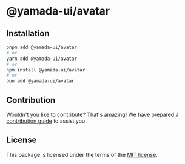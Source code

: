 # @yamada-ui/avatar

## Installation

```sh
pnpm add @yamada-ui/avatar
# or
yarn add @yamada-ui/avatar
# or
npm install @yamada-ui/avatar
# or
bun add @yamada-ui/avatar
```

## Contribution

Wouldn't you like to contribute? That's amazing! We have prepared a [contribution guide](https://github.com/yamada-ui/yamada-ui/blob/main/CONTRIBUTING.md) to assist you.

## License

This package is licensed under the terms of the
[MIT license](https://github.com/yamada-ui/yamada-ui/blob/main/LICENSE).
